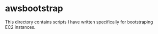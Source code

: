 # awsbootstrap

This directory contains scripts I have written specifically for bootstraping EC2 instances.
